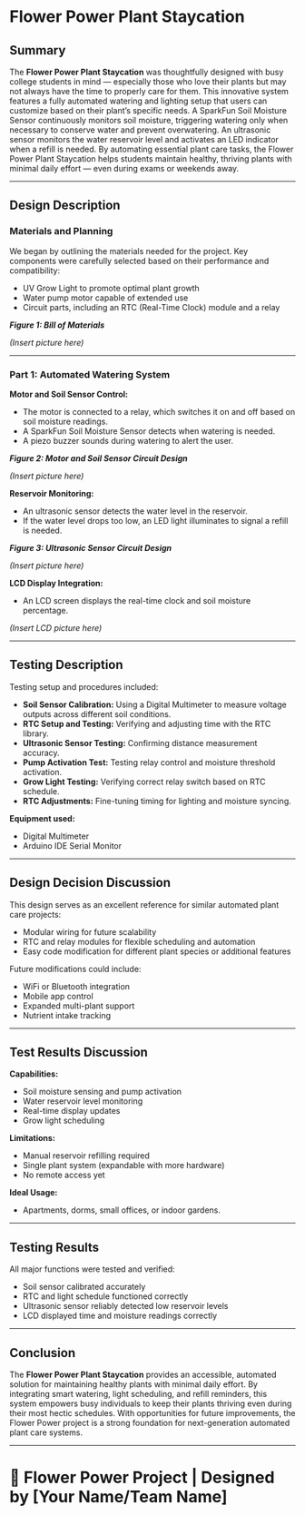 # Flower Power Plant Staycation

## Summary

The **Flower Power Plant Staycation** was thoughtfully designed with busy college students in mind — especially those who love their plants but may not always have the time to properly care for them. This innovative system features a fully automated watering and lighting setup that users can customize based on their plant’s specific needs. A SparkFun Soil Moisture Sensor continuously monitors soil moisture, triggering watering only when necessary to conserve water and prevent overwatering. An ultrasonic sensor monitors the water reservoir level and activates an LED indicator when a refill is needed. By automating essential plant care tasks, the Flower Power Plant Staycation helps students maintain healthy, thriving plants with minimal daily effort — even during exams or weekends away.

---

## Design Description

### Materials and Planning
We began by outlining the materials needed for the project. Key components were carefully selected based on their performance and compatibility:
- UV Grow Light to promote optimal plant growth
- Water pump motor capable of extended use
- Circuit parts, including an RTC (Real-Time Clock) module and a relay

**_Figure 1: Bill of Materials_**

_(Insert picture here)_

---

### Part 1: Automated Watering System

**Motor and Soil Sensor Control:**
- The motor is connected to a relay, which switches it on and off based on soil moisture readings.
- A SparkFun Soil Moisture Sensor detects when watering is needed.
- A piezo buzzer sounds during watering to alert the user.

**_Figure 2: Motor and Soil Sensor Circuit Design_**

_(Insert picture here)_

**Reservoir Monitoring:**
- An ultrasonic sensor detects the water level in the reservoir.
- If the water level drops too low, an LED light illuminates to signal a refill is needed.

**_Figure 3: Ultrasonic Sensor Circuit Design_**

_(Insert picture here)_

**LCD Display Integration:**
- An LCD screen displays the real-time clock and soil moisture percentage.

_(Insert LCD picture here)_

---

## Testing Description

Testing setup and procedures included:
- **Soil Sensor Calibration:** Using a Digital Multimeter to measure voltage outputs across different soil conditions.
- **RTC Setup and Testing:** Verifying and adjusting time with the RTC library.
- **Ultrasonic Sensor Testing:** Confirming distance measurement accuracy.
- **Pump Activation Test:** Testing relay control and moisture threshold activation.
- **Grow Light Testing:** Verifying correct relay switch based on RTC schedule.
- **RTC Adjustments:** Fine-tuning timing for lighting and moisture syncing.

**Equipment used:**
- Digital Multimeter
- Arduino IDE Serial Monitor

---

## Design Decision Discussion

This design serves as an excellent reference for similar automated plant care projects:
- Modular wiring for future scalability
- RTC and relay modules for flexible scheduling and automation
- Easy code modification for different plant species or additional features

Future modifications could include:
- WiFi or Bluetooth integration
- Mobile app control
- Expanded multi-plant support
- Nutrient intake tracking

---

## Test Results Discussion

**Capabilities:**
- Soil moisture sensing and pump activation
- Water reservoir level monitoring
- Real-time display updates
- Grow light scheduling

**Limitations:**
- Manual reservoir refilling required
- Single plant system (expandable with more hardware)
- No remote access yet

**Ideal Usage:**
- Apartments, dorms, small offices, or indoor gardens.

---

## Testing Results

All major functions were tested and verified:
- Soil sensor calibrated accurately
- RTC and light schedule functioned correctly
- Ultrasonic sensor reliably detected low reservoir levels
- LCD displayed time and moisture readings correctly

---

## Conclusion

The **Flower Power Plant Staycation** provides an accessible, automated solution for maintaining healthy plants with minimal daily effort. By integrating smart watering, light scheduling, and refill reminders, this system empowers busy individuals to keep their plants thriving even during their most hectic schedules. With opportunities for future improvements, the Flower Power project is a strong foundation for next-generation automated plant care systems.

---

# 🌿 Flower Power Project | Designed by [Your Name/Team Name]
